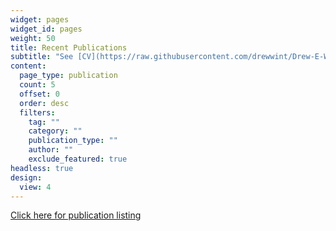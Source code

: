 ```yaml
---
widget: pages
widget_id: pages
weight: 50
title: Recent Publications
subtitle: "See [CV](https://raw.githubusercontent.com/drewwint/Drew-E-Winters.site/master/static/uploads/DWinters_CV_11-21.pdf) for all publications"
content:
  page_type: publication
  count: 5	
  offset: 0
  order: desc
  filters:
    tag: ""
    category: ""
    publication_type: ""
    author: ""
    exclude_featured: true
headless: true
design:
  view: 4
---
```



[Click here for publication listing](./publication/)

